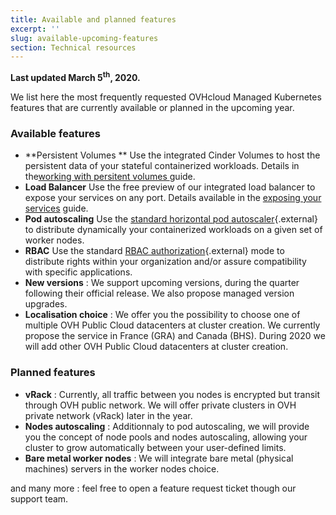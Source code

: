 ```yaml
---
title: Available and planned features
excerpt: ''
slug: available-upcoming-features
section: Technical resources
---
```


**Last updated March 5<sup>th</sup>, 2020.**

We list here the most frequently requested OVHcloud Managed Kubernetes features that are currently available or planned in the upcoming year.

### Available features

- **Persistent Volumes ** Use the integrated Cinder Volumes to host the persistent data of your stateful containerized workloads. Details in the[working with persitent volumes ](../ovh-kubernetes-persistent-volumes/) guide.
- **Load Balancer** Use the free preview of our integrated load balancer to expose your services on any port. Details available in the [exposing your services](../using-lb/) guide.
- **Pod autoscaling** Use the  [standard horizontal pod autoscaler](https://kubernetes.io/docs/tasks/run-application/horizontal-pod-autoscale/){.external} to distribute dynamically your containerized workloads on a given set of worker nodes.
- **RBAC** Use the standard [RBAC authorization](https://kubernetes.io/docs/reference/access-authn-authz/rbac/){.external} mode to distribute rights within your organization and/or assure compatibility with specific applications.
- **New versions** : We support upcoming versions, during the quarter following their official release. We also propose managed version upgrades.
- **Localisation choice** : We offer you the possibility to choose one of multiple OVH Public Cloud datacenters at cluster creation. We currently propose the service in France (GRA) and Canada (BHS). During 2020 we will add other OVH Public Cloud datacenters at cluster creation.

### Planned features

- **vRack** : Currently, all traffic between you nodes is encrypted but transit through OVH public network. We will offer private clusters in OVH private network (vRack) later in the year.
- **Nodes autoscaling** : Additionnaly to pod autoscaling, we will provide you the concept of node pools and nodes autoscaling, allowing your cluster to grow automatically between your user-defined limits.
- **Bare metal worker nodes** : We will integrate bare metal (physical machines) servers in the worker nodes choice.

and many more : feel free to open a feature request ticket though our support team.
